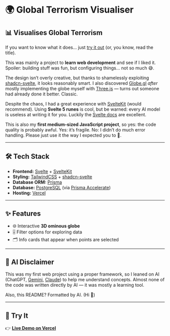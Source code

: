 # 🌍 Global Terrorism Visualiser

## 📊 Visualises Global Terrorism

If you want to know what it does… just [try it out](https://terror-three.vercel.app/) (or, you know, read the title).  

This was mainly a project to **learn web development** and see if I liked it. Spoiler: building stuff was fun, but configuring things… not so much 😅.  

The design isn’t overly creative, but thanks to shamelessly exploiting [shadcn-svelte](https://www.shadcn-svelte.com/), it looks reasonably smart. I also discovered [Globe.gl](https://globe.gl/) *after* mostly implementing the globe myself with [Three.js](https://threejs.org/) — turns out someone had already done it better. Classic.  

Despite the chaos, I had a great experience with [SvelteKit](https://kit.svelte.dev/) (would recommend). Using **Svelte 5 runes** is cool, but be warned: every AI model is useless at writing it for you. Luckily the [Svelte docs](https://svelte.dev/docs) are excellent.  

This is also my **first medium-sized JavaScript project**, so yes: the code quality is probably awful. Yes: it’s fragile. No: I didn’t do much error handling. Please just use it the way I expected you to 🙏.  

---

## 🛠 Tech Stack

- **Frontend:** [Svelte](https://svelte.dev/) + [SvelteKit](https://kit.svelte.dev/)  
- **Styling:** [TailwindCSS](https://tailwindcss.com/) + [shadcn-svelte](https://www.shadcn-svelte.com/)  
- **Database ORM:** [Prisma](https://www.prisma.io/)  
- **Database:** [PostgreSQL](https://www.postgresql.org/) (via [Prisma Accelerate](https://www.prisma.io/accelerate))  
- **Hosting:** [Vercel](https://vercel.com/)  

---

## ✨ Features

- 🌐 Interactive **3D ominous globe**  
- 🎚️ Filter options for exploring data  
- 🗂️ Info cards that appear when points are selected  

---

## 🤖 AI Disclaimer

This was my first web project using a proper framework, so I leaned on AI (ChatGPT, [Gemini](https://gemini.google.com/), [Claude](https://claude.ai/)) to help me understand concepts. Almost none of the code was written directly by AI — it was mostly a learning tool.  

Also, this README? Formatted by AI. (Hi 👋)  

---

## 🚀 Try It

👉 [**Live Demo on Vercel**](https://terror-three.vercel.app/)  
